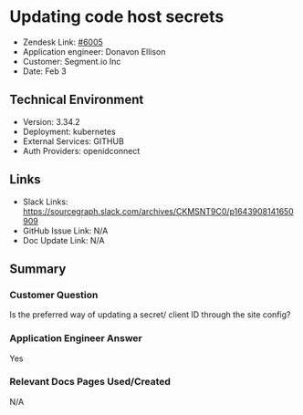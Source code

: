 
# Updating code host secrets

- Zendesk Link: [#6005](https://sourcegraph.zendesk.com/agent/tickets/6005)
- Application engineer: Donavon Ellison
- Customer: Segment.io Inc 
- Date: Feb 3

## Technical Environment
- Version: 3.34.2​
- Deployment: kubernetes
- External Services: GITHUB
- Auth Providers: openidconnect


## Links
- Slack Links: https://sourcegraph.slack.com/archives/CKMSNT9C0/p1643908141650909
- GitHub Issue Link: N/A
- Doc Update Link: N/A

## Summary
### Customer Question
Is the preferred way of updating a secret/ client ID through the site config?
### Application Engineer Answer
Yes
### Relevant Docs Pages Used/Created
N/A
